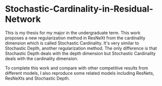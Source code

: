 # Stochastic-Cardinality-in-Residual-Network

This is my thesis for my major in the undergraduate term. This work proposes a new regularization method in ResNeXt from the cardinality dimension which is called Stochastic Cardinality. It's very similar to Stochastic Depth, another regularization method. The only difference is that Stochastic Depth deals with the depth dimension but Stochastic Cardinality deals with the cardinality dimension.

To complete this work and compare with other competitive results from different models, I also reproduce some related models including ResNets, ResNeXts and Stochastic Depth.

